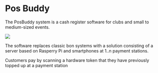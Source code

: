 # Pos Buddy

The PosBuddy system is a cash register software for clubs and small to medium-sized events.

![](https://joern-karthaus.de/img/posBuddy/party.jpg)

The software replaces classic bon systems with a solution consisting of 
a server based on Rasperry Pi and smartphones at 1..n payment stations.

Customers pay by scanning a hardware token that they have previously topped up at a payment station

